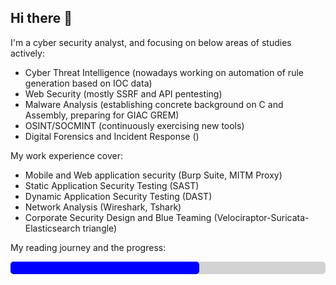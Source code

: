 ## Hi there 👋

I'm a cyber security analyst, and focusing on below areas of studies actively:
- Cyber Threat Intelligence (nowadays working on automation of rule generation based on IOC data)
- Web Security (mostly SSRF and API pentesting)
- Malware Analysis (establishing concrete background on C and Assembly, preparing for GIAC GREM)
- OSINT/SOCMINT (continuously exercising new tools)
- Digital Forensics and Incident Response ()

My work experience cover:
- Mobile and Web application security (Burp Suite, MITM Proxy)
- Static Application Security Testing (SAST)
- Dynamic Application Security Testing (DAST)
- Network Analysis (Wireshark, Tshark)
- Corporate Security Design and Blue Teaming (Velociraptor-Suricata-Elasticsearch triangle)

My reading journey and the progress:

<div style="width: 100%; background-color: lightgray; height: 20px; border-radius: 5px;">
  <div style="width: 60%; background-color: blue; height: 100%; border-radius: 5px;"></div>
</div>

<!--
**5ilent5pring/5ilent5pring** is a ✨ _special_ ✨ repository because its `README.md` (this file) appears on your GitHub profile.

Here are some ideas to get you started:

- 🔭 I’m currently working on ...
- 🌱 I’m currently learning ...
- 👯 I’m looking to collaborate on ...
- 🤔 I’m looking for help with ...
- 💬 Ask me about ...
- 📫 How to reach me: ...
- 😄 Pronouns: ...
- ⚡ Fun fact: ...
-->
